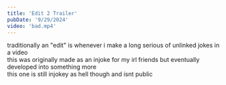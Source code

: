 ```yaml
---
title: 'Edit 2 Trailer'
pubDate: '9/29/2024'
video: 'bad.mp4'
---
```

traditionally an "edit" is whenever i make a long serious of unlinked jokes in a video<br>
this was originally made as an injoke for my irl friends but eventually developed into something more<br>
this one is still injokey as hell though and isnt public
